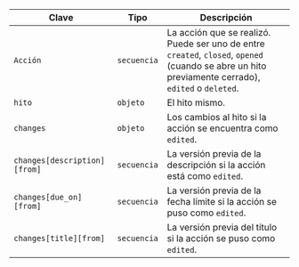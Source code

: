 | Clave                        | Tipo        | Descripción                                                                                                                                        |
| ---------------------------- | ----------- | -------------------------------------------------------------------------------------------------------------------------------------------------- |
| `Acción`                     | `secuencia` | La acción que se realizó. Puede ser uno de entre `created`, `closed`, `opened` (cuando se abre un hito previamente cerrado), `edited` o `deleted`. |
| `hito`                       | `objeto`    | El hito mismo.                                                                                                                                     |
| `changes`                    | `objeto`    | Los cambios al hito si la acción se encuentra como `edited`.                                                                                       |
| `changes[description][from]` | `secuencia` | La versión previa de la descripción si la acción está como `edited`.                                                                               |
| `changes[due_on][from]`      | `secuencia` | La versión previa de la fecha límite si la acción se puso como `edited`.                                                                           |
| `changes[title][from]`       | `secuencia` | La versión previa del título si la acción se puso como `edited`.                                                                                   |
